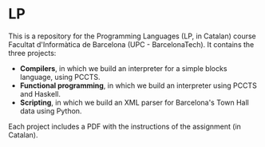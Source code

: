 # LP

This is a repository for the Programming Languages (LP, in Catalan) course Facultat d'Informàtica de Barcelona (UPC - BarcelonaTech). It contains the three projects:

* **Compilers**, in which we build an interpreter for a simple blocks language, using PCCTS.
* **Functional programming**, in which we build an interpreter using PCCTS and Haskell.
* **Scripting**, in which we build an XML parser for Barcelona's Town Hall data using Python.

Each project includes a PDF with the instructions of the assignment (in Catalan).